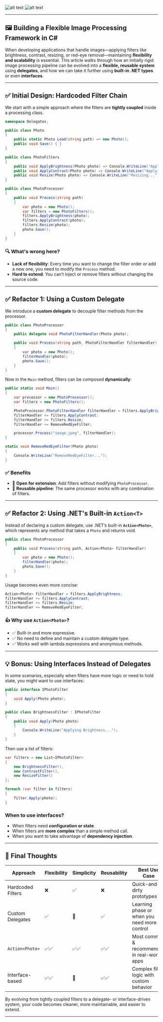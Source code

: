 ![alt text](image.png)
![alt text](image-1.png)

---

## 🖼️ Building a Flexible Image Processing Framework in C#

When developing applications that handle images—applying filters like brightness, contrast, resizing, or red-eye removal—maintaining **flexibility and scalability** is essential. This article walks through how an initially rigid image processing pipeline can be evolved into a **flexible, reusable system** using **delegates**, and how we can take it further using **built-in .NET types** or even **interfaces**.

---

## ✅ Initial Design: Hardcoded Filter Chain

We start with a simple approach where the filters are **tightly coupled** inside a processing class.

```csharp
namespace Delegates;

public class Photo
{
    public static Photo Load(string path) => new Photo();
    public void Save() { }
}

public class PhotoFilters
{
    public void ApplyBrightness(Photo photo) => Console.WriteLine("Applying Brightness...");
    public void ApplyContrast(Photo photo) => Console.WriteLine("Applying Contrast...");
    public void Resize(Photo photo) => Console.WriteLine("Resizing...");
}

public class PhotoProcessor
{
    public void Process(string path)
    {
        var photo = new Photo();
        var filters = new PhotoFilters();
        filters.ApplyBrightness(photo);
        filters.ApplyContrast(photo);
        filters.Resize(photo);
        photo.Save();
    }
}
```

### 🔍 What's wrong here?

- **Lack of flexibility**: Every time you want to change the filter order or add a new one, you need to modify the `Process` method.
- **Hard to extend**: You can’t inject or remove filters without changing the source code.

---

## ✅ Refactor 1: Using a Custom Delegate

We introduce a **custom delegate** to decouple filter methods from the processor.

```csharp
public class PhotoProcessor
{
    public delegate void PhotoFilterHandler(Photo photo);

    public void Process(string path, PhotoFilterHandler filterHandler)
    {
        var photo = new Photo();
        filterHandler(photo);
        photo.Save();
    }
}
```

Now in the `Main` method, filters can be composed **dynamically**:

```csharp
public static void Main()
{
    var processor = new PhotoProcessor();
    var filters = new PhotoFilters();

    PhotoProcessor.PhotoFilterHandler filterHandler = filters.ApplyBrightness;
    filterHandler += filters.ApplyContrast;
    filterHandler += filters.Resize;
    filterHandler += RemoveRedEyeFilter;

    processor.Process("image.jpeg", filterHandler);
}

static void RemoveRedEyeFilter(Photo photo)
{
    Console.WriteLine("RemoveRedEyeFilter...");
}
```

### ✅ Benefits

- 🧩 **Open for extension**: Add filters without modifying `PhotoProcessor`.
- 🔁 **Reusable pipeline**: The same processor works with any combination of filters.

---

## ✅ Refactor 2: Using .NET's Built-in `Action<T>`

Instead of declaring a custom delegate, use .NET’s built-in **`Action<Photo>`**, which represents any method that takes a `Photo` and returns void.

```csharp
public class PhotoProcessor
{
    public void Process(string path, Action<Photo> filterHandler)
    {
        var photo = new Photo();
        filterHandler(photo);
        photo.Save();
    }
}
```

Usage becomes even more concise:

```csharp
Action<Photo> filterHandler = filters.ApplyBrightness;
filterHandler += filters.ApplyContrast;
filterHandler += filters.Resize;
filterHandler += RemoveRedEyeFilter;
```

### 👍 Why use `Action<Photo>`?

- ✅ Built-in and more expressive.
- ✅ No need to define and maintain a custom delegate type.
- ✅ Works well with lambda expressions and anonymous methods.

---

## 💡 Bonus: Using Interfaces Instead of Delegates

In some scenarios, especially when filters have more logic or need to hold state, you might want to use interfaces:

```csharp
public interface IPhotoFilter
{
    void Apply(Photo photo);
}

public class BrightnessFilter : IPhotoFilter
{
    public void Apply(Photo photo)
    {
        Console.WriteLine("Applying Brightness...");
    }
}
```

Then use a list of filters:

```csharp
var filters = new List<IPhotoFilter>
{
    new BrightnessFilter(),
    new ContrastFilter(),
    new ResizeFilter()
};

foreach (var filter in filters)
{
    filter.Apply(photo);
}
```

### When to use interfaces?

- When filters need **configuration or state**.
- When filters are **more complex** than a simple method call.
- When you want to take advantage of **dependency injection**.

---

## 🧠 Final Thoughts

| Approach             | Flexibility | Simplicity | Reusability | Best Use Case                                |
|----------------------|-------------|------------|-------------|----------------------------------------------|
| Hardcoded Filters     | ❌          | ✅         | ❌          | Quick-and-dirty prototypes                   |
| Custom Delegates      | ✅          | 🔁         | ✅          | Learning phase or when you need more control |
| `Action<Photo>`       | ✅✅         | ✅✅        | ✅✅         | Most common & recommended in real-world apps |
| Interface-based       | ✅✅         | 🔁         | ✅✅         | Complex filter logic with custom behavior    |

By evolving from tightly coupled filters to a delegate- or interface-driven system, your code becomes cleaner, more maintainable, and easier to extend.

---

